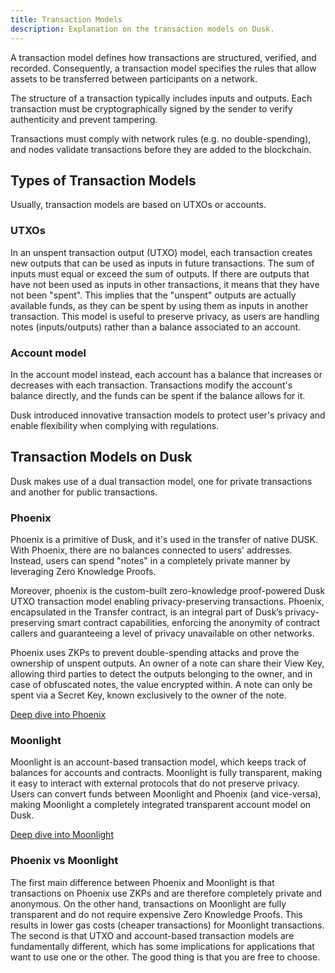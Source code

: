 ```yaml
---
title: Transaction Models
description: Explanation on the transaction models on Dusk.
---
```


A transaction model defines how transactions are structured, verified, and recorded. Consequently, a transaction model specifies the rules that allow assets to be transferred between participants on a network.

The structure of a transaction typically includes inputs and outputs. Each transaction must be cryptographically signed by the sender to verify authenticity and prevent tampering.

Transactions must comply with network rules (e.g. no double-spending), and nodes validate transactions before they are added to the blockchain.

## Types of Transaction Models

Usually, transaction models are based on UTXOs or accounts.

### UTXOs

In an unspent transaction output (UTXO) model, each transaction creates new outputs that can be used as inputs in future transactions. The sum of inputs must equal or exceed the sum of outputs. If there are outputs that have not been used as inputs in other transactions, it means that they have not been "spent". This implies that the "unspent" outputs are actually available funds, as they can be spent by using them as inputs in another transaction. This model is useful to preserve privacy, as users are handling notes (inputs/outputs) rather than a balance associated to an account.

### Account model

In the account model instead, each account has a balance that increases or decreases with each transaction. Transactions modify the account's balance directly, and the funds can be spent if the balance allows for it.

Dusk introduced innovative transaction models to protect user's privacy and enable flexibility when complying with regulations.

## Transaction Models on Dusk

Dusk makes use of a dual transaction model, one for private transactions and another for public transactions.

### Phoenix

Phoenix is a primitive of Dusk, and it's used in the transfer of native DUSK. With Phoenix, there are no balances connected to users' addresses. Instead, users can spend "notes" in a completely private manner by leveraging Zero Knowledge Proofs.

Moreover, phoenix is the custom-built zero-knowledge proof-powered Dusk UTXO transaction model enabling privacy-preserving transactions. Phoenix, encapsulated in the Transfer contract, is an integral part of Dusk’s privacy-preserving smart contract capabilities, enforcing the anonymity of contract callers and guaranteeing a level of privacy unavailable on other networks.

Phoenix uses ZKPs to prevent double-spending attacks and prove the ownership of unspent outputs. An owner of a note can share their View Key, allowing third parties to detect the outputs belonging to the owner, and in case of obfuscated notes, the value encrypted within. A note can only be spent via a Secret Key, known exclusively to the owner of the note.


[Deep dive into Phoenix](/learn/deep-dive/transaction_models/phoenix)

### Moonlight

Moonlight is an account-based transaction model, which keeps track of balances for accounts and contracts. Moonlight is fully transparent, making it easy to interact with external protocols that do not preserve privacy.
Users can convert funds between Moonlight and Phoenix (and vice-versa), making Moonlight a completely integrated transparent account model on Dusk.

[Deep dive into Moonlight](/learn/deep-dive/transaction_models/moonlight)


### Phoenix vs Moonlight

The first main difference between Phoenix and Moonlight is that transactions on Phoenix use ZKPs and are therefore completely private and anonymous. On the other hand, transactions on Moonlight are fully transparent and do not require expensive Zero Knowledge Proofs. This results in lower gas costs (cheaper transactions) for Moonlight transactions. The second is that UTXO and account-based transaction models are fundamentally different, which has some implications for applications that want to use one or the other. The good thing is that you are free to choose.